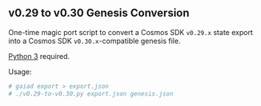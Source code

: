 ## v0.29 to v0.30 Genesis Conversion

One-time magic port script to convert a Cosmos SDK `v0.29.x` state export into a Cosmos SDK `v0.30.x`-compatible genesis file.

[Python 3](https://python.org) required.

Usage:

```bash
# gaiad export > export.json
# ./v0.29-to-v0.30.py export.json genesis.json
```
